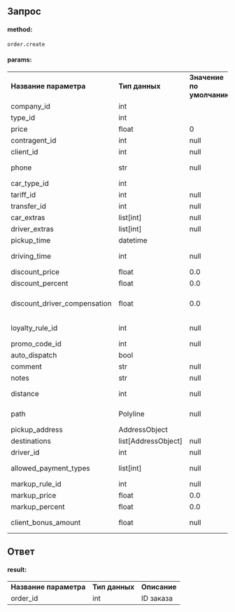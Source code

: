 ## Запрос

#### method:

`order.create`

#### params:

|     |     |     |     |
| --- | --- | --- | --- |
| **Название параметра** | **Тип данных** | **Значение по умолчанию** | **Описание** |
| company_id | int |     | ID компании |
| type_id | int |     | ID типа заказа |
| price | float | 0   | Стоимость поездки |
| contragent_id | int | null | ID контрагента |
| client_id | int | null | ID клиента |
| phone | str | null | Номер телефона клиента |
| car_type_id | int |     | ID типа авто |
| tariff_id | int | null | ID тарифа |
| transfer_id | int | null | ID трансфера |
| car_extras | list[int] | null | Опции авто |
| driver_extras | list[int] | null | Опции водителя |
| pickup_time | datetime |     | Время подачи |
| driving_time | int | null | Длительность поездки в минутах |
| discount_price | float | 0.0 | Сумма скидки |
| discount_percent | float | 0.0 | Процент скидки |
| discount_driver_compensation | float | 0.0 | Процент компенсации водителю |
| loyalty_rule_id | int | null | ID правила лояльности |
| promo_code_id | int | null | ID промо кода |
| auto_dispatch | bool |     | Автораспределение |
| comment | str | null | Комментарий |
| notes | str | null | Заметка |
| distance | int | null | Расстояние маршрута |
| path | Polyline | null | Координаты точек маршрута |
| pickup_address | AddressObject |     | Адрес подачи |
| destinations | list[AddressObject] | null | Точки назначения |
| driver_id | int | null | ID водителя |
| allowed_payment_types | list[int] | null | Доступные типы оплаты |
| markup_rule_id | int | null | ID правила наценки |
| markup_price | float | 0.0 | Сумма наценки |
| markup_percent | float | 0.0 | Процент наценки |
| client_bonus_amount | float | null | Сумма бонус клиента для оплаты |

## Ответ

#### result:

|     |     |     |
| --- | --- | --- |
| **Название параметра** | **Тип данных** | **Описание** |
| order_id | int | ID заказа |